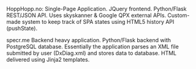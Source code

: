HoppHopp.no:
  Single-Page Application.
  JQuery frontend.
  Python/Flask REST/JSON API.
  Uses skyskanner & Google QPX external APIs.
  Custom-made system to keep track of SPA states using HTML5 history API (pushState).
  
specr.me
  Backend heavy application.
  Python/Flask backend with PostgreSQL database.
  Essentially the application parses an XML file submitted by user (DxDiag.xml) and stores data to database.
  HTML delivered using Jinja2 templates. 

